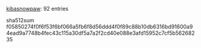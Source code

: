[kibasnowpaw](https://github.com/kibasnowpaw): 92 entries

sha512sum f05850274f0f6f53f6bf066a5fb6f8d56ddd4f0f89c88b10db6316bd91600a94ead9a7748b4fec43c115a30df5a7a2f2cd40e088e3afd15952c7cf5b56268235
